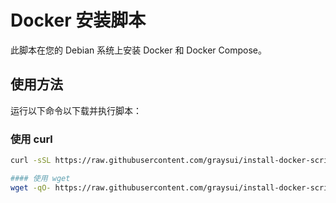 # Docker 安装脚本

此脚本在您的 Debian 系统上安装 Docker 和 Docker Compose。

## 使用方法

运行以下命令以下载并执行脚本：

### 使用 curl
```sh
curl -sSL https://raw.githubusercontent.com/graysui/install-docker-script/main/install_docker.sh | sudo bash

#### 使用 wget
wget -qO- https://raw.githubusercontent.com/graysui/install-docker-script/main/install_docker.sh | sudo bash
